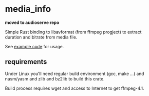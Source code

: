 # media_info

**moved to audioserve repo**

Simple Rust binding to libavformat (from ffmpeg progject) to extract duration and bitrate from media file.

See [example code](examples/media_info.rs) for usage.

## requirements

Under Linux you'll need regular build environment (gcc, make ...) and nasm/yasm and zlib and bz2lib to build this crate.

Build process requires wget and access to Internet to get ffmpeg-4.1.

